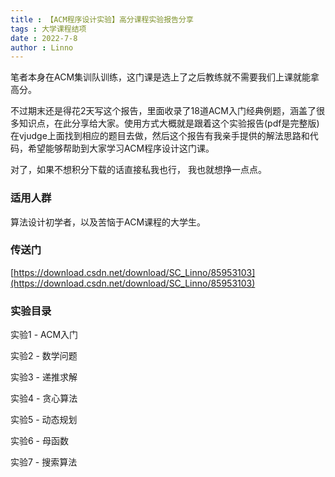 ```yaml
---
title : 【ACM程序设计实验】高分课程实验报告分享 
tags : 大学课程结项 
date : 2022-7-8 
author : Linno
---
```




笔者本身在ACM集训队训练，这门课是选上了之后教练就不需要我们上课就能拿高分。

不过期末还是得花2天写这个报告，里面收录了18道ACM入门经典例题，涵盖了很多知识点，在此分享给大家。使用方式大概就是跟着这个实验报告(pdf是完整版)在vjudge上面找到相应的题目去做，然后这个报告有我亲手提供的解法思路和代码，希望能够帮助到大家学习ACM程序设计这门课。

对了，如果不想积分下载的话直接私我也行， 我也就想挣一点点。

### 适用人群

算法设计初学者，以及苦恼于ACM课程的大学生。

### 传送门

 [https://download.csdn.net/download/SC_Linno/85953103](https://download.csdn.net/download/SC_Linno/85953103)

### 实验目录

实验1 - ACM入门

实验2 - 数学问题

实验3 - 递推求解

实验4 - 贪心算法

实验5 - 动态规划

实验6 - 母函数

实验7 - 搜索算法

